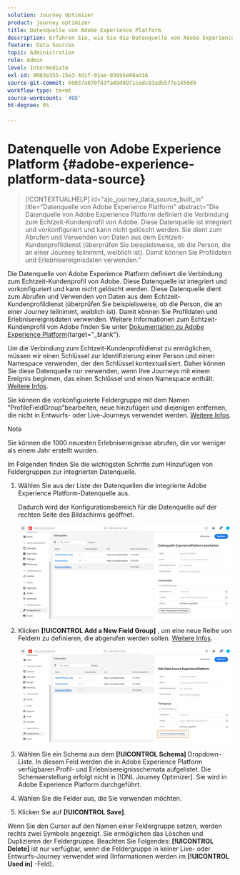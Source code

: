 ```yaml
---
solution: Journey Optimizer
product: journey optimizer
title: Datenquelle von Adobe Experience Platform
description: Erfahren Sie, wie Sie die Datenquelle von Adobe Experience Platform konfigurieren
feature: Data Sources
topic: Administration
role: Admin
level: Intermediate
exl-id: 9083e355-15e3-4d1f-91ae-03095e08ad16
source-git-commit: 69037a070f43fa89d0971cedc03adb577e1450d9
workflow-type: tm+mt
source-wordcount: '408'
ht-degree: 0%

---
```


# Datenquelle von Adobe Experience Platform {#adobe-experience-platform-data-source}

>[!CONTEXTUALHELP]
>id="ajo_journey_data_source_built_in"
>title="Datenquelle von Adobe Experience Platform"
>abstract="Die Datenquelle von Adobe Experience Platform definiert die Verbindung zum Echtzeit-Kundenprofil von Adobe. Diese Datenquelle ist integriert und vorkonfiguriert und kann nicht gelöscht werden. Sie dient zum Abrufen und Verwenden von Daten aus dem Echtzeit-Kundenprofildienst (überprüfen Sie beispielsweise, ob die Person, die an einer Journey teilnimmt, weiblich ist). Damit können Sie Profildaten und Erlebnisereignisdaten verwenden."

Die Datenquelle von Adobe Experience Platform definiert die Verbindung zum Echtzeit-Kundenprofil von Adobe. Diese Datenquelle ist integriert und vorkonfiguriert und kann nicht gelöscht werden. Diese Datenquelle dient zum Abrufen und Verwenden von Daten aus dem Echtzeit-Kundenprofildienst (überprüfen Sie beispielsweise, ob die Person, die an einer Journey teilnimmt, weiblich ist). Damit können Sie Profildaten und Erlebnisereignisdaten verwenden. Weitere Informationen zum Echtzeit-Kundenprofil von Adobe finden Sie unter [Dokumentation zu Adobe Experience Platform](https://experienceleague.adobe.com/docs/experience-platform/profile/home.html){target=&quot;_blank&quot;}.


Um die Verbindung zum Echtzeit-Kundenprofildienst zu ermöglichen, müssen wir einen Schlüssel zur Identifizierung einer Person und einen Namespace verwenden, der den Schlüssel kontextualisiert. Daher können Sie diese Datenquelle nur verwenden, wenn Ihre Journeys mit einem Ereignis beginnen, das einen Schlüssel und einen Namespace enthält. [Weitere Infos](../building-journeys/journey.md).

Sie können die vorkonfigurierte Feldergruppe mit dem Namen &quot;ProfileFieldGroup&quot;bearbeiten, neue hinzufügen und diejenigen entfernen, die nicht in Entwurfs- oder Live-Journeys verwendet werden. [Weitere Infos](../datasource/configure-data-sources.md#define-field-groups).


>[!NOTE]
>
>Sie können die 1000 neuesten Erlebnisereignisse abrufen, die vor weniger als einem Jahr erstellt wurden.

Im Folgenden finden Sie die wichtigsten Schritte zum Hinzufügen von Feldergruppen zur integrierten Datenquelle.

1. Wählen Sie aus der Liste der Datenquellen die integrierte Adobe Experience Platform-Datenquelle aus.

   Dadurch wird der Konfigurationsbereich für die Datenquelle auf der rechten Seite des Bildschirms geöffnet.

   ![](assets/journey23.png)

1. Klicken **[!UICONTROL Add a New Field Group]** , um eine neue Reihe von Feldern zu definieren, die abgerufen werden sollen. [Weitere Infos](../datasource/configure-data-sources.md#define-field-groups).

   ![](assets/journey24.png)

1. Wählen Sie ein Schema aus dem **[!UICONTROL Schema]** Dropdown-Liste. In diesem Feld werden die in Adobe Experience Platform verfügbaren Profil- und Erlebnisereignisschemata aufgelistet. Die Schemaerstellung erfolgt nicht in [!DNL Journey Optimizer]. Sie wird in Adobe Experience Platform durchgeführt.
1. Wählen Sie die Felder aus, die Sie verwenden möchten.
1. Klicken Sie auf **[!UICONTROL Save]**.

Wenn Sie den Cursor auf den Namen einer Feldergruppe setzen, werden rechts zwei Symbole angezeigt. Sie ermöglichen das Löschen und Duplizieren der Feldergruppe. Beachten Sie Folgendes: **[!UICONTROL Delete]** ist nur verfügbar, wenn die Feldergruppe in keiner Live- oder Entwurfs-Journey verwendet wird (Informationen werden im **[!UICONTROL Used in]** -Feld).
